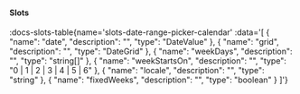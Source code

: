 <!-- This file was automatic generated. Do not edit it manually -->


#### Slots

:docs-slots-table{name='slots-date-range-picker-calendar' :data='[
  {
    "name": "date",
    "description": "",
    "type": "DateValue"
  },
  {
    "name": "grid",
    "description": "",
    "type": "DateGrid<DateValue>"
  },
  {
    "name": "weekDays",
    "description": "",
    "type": "string[]"
  },
  {
    "name": "weekStartsOn",
    "description": "",
    "type": "0 | 1 | 2 | 3 | 4 | 5 | 6"
  },
  {
    "name": "locale",
    "description": "",
    "type": "string"
  },
  {
    "name": "fixedWeeks",
    "description": "",
    "type": "boolean"
  }
]'} 
